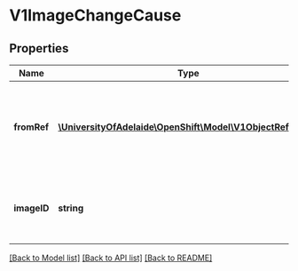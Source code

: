 # V1ImageChangeCause

## Properties
Name | Type | Description | Notes
------------ | ------------- | ------------- | -------------
**fromRef** | [**\UniversityOfAdelaide\OpenShift\Model\V1ObjectReference**](V1ObjectReference.md) | fromRef contains detailed information about an image that triggered a build. | [optional] 
**imageID** | **string** | imageID is the ID of the image that triggered a a new build. | [optional] 

[[Back to Model list]](../README.md#documentation-for-models) [[Back to API list]](../README.md#documentation-for-api-endpoints) [[Back to README]](../README.md)


